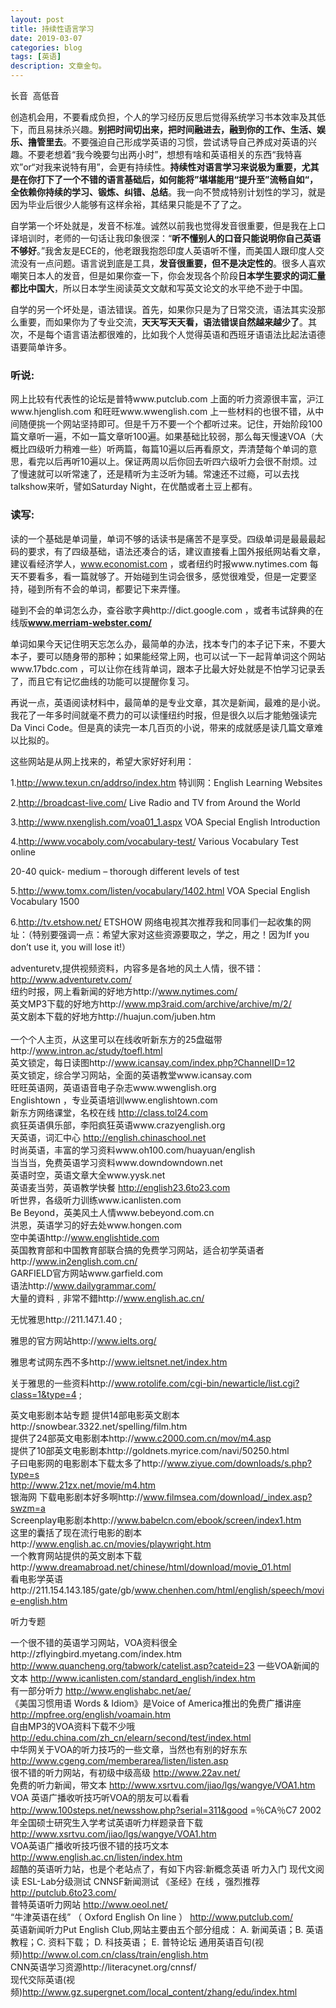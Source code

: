 ```yaml
---
layout: post
title: 持续性语言学习
date: 2019-03-07
categories: blog
tags: [英语]
description: 文章金句。
---
```


长音  高低音


创造机会用，不要看成负担，个人的学习经历反思后觉得系统学习书本效率及其低下，而且易抹杀兴趣。**别把时间切出来，把时间融进去，融到你的工作、生活、娱乐、撸管里去**。不要强迫自己形成学英语的习惯，尝试诱导自己养成对英语的兴趣。不要老想着“我今晚要匀出两小时”，想想有啥和英语相关的东西“我特喜欢”or“对我来说特有用”，会更有持续性。**持续性对语言学习来说极为重要，尤其是在你打下了一个不错的语言基础后，如何能将”堪堪能用“提升至”流畅自如“，全依赖你持续的学习、锻炼、纠错、总结**。我一向不赞成特别计划性的学习，就是因为毕业后很少人能够有这样余裕，其结果只能是不了了之。


自学第一个坏处就是，发音不标准。诚然以前我也觉得发音很重要，但是我在上口译培训时，老师的一句话让我印象很深：“**听不懂别人的口音只能说明你自己英语不够好**。”我舍友是ECE的，他老跟我抱怨印度人英语听不懂，而美国人跟印度人交流没有一点问题。语言说到底是工具，**发音很重要，但不是决定性的**。很多人喜欢嘲笑日本人的发音，但是如果你查一下，你会发现各个阶段**日本学生要求的词汇量都比中国大**，所以日本学生阅读英文文献和写英文论文的水平绝不逊于中国。


自学的另一个坏处是，语法错误。首先，如果你只是为了日常交流，语法其实没那么重要，而如果你为了专业交流，**天天写天天看，语法错误自然越来越少了**。其次，不是每个语言语法都很难的，比如我个人觉得英语和西班牙语语法比起法语德语要简单许多。


### 听说:
网上比较有代表性的论坛是普特www.putclub.com 上面的听力资源很丰富，沪江www.hjenglish.com 和旺旺www.wwenglish.com 上一些材料的也很不错，从中间随便挑一个网站坚持即可。但是千万不要一个个都听过来。记住，开始阶段100篇文章听一遍，不如一篇文章听100遍。如果基础比较弱，那么每天慢速VOA（大概比四级听力稍难一些）听两篇，每篇10遍以后再看原文，弄清楚每个单词的意思，看完以后再听10遍以上。保证两周以后你回去听四六级听力会很不耐烦。过了慢速就可以听常速了，还是精听为主泛听为辅。常速还不过瘾，可以去找talkshow来听，譬如Saturday Night，在优酷或者土豆上都有。


### 读写:
读的一个基础是单词量，单词不够的话读书是痛苦不是享受。四级单词是最最最起码的要求，有了四级基础，语法还凑合的话，建议直接看上国外报纸网站看文章，建议看经济学人，www.economist.com ，或者纽约时报www.nytimes.com 每天不要看多，看一篇就够了。开始碰到生词会很多，感觉很难受，但是一定要坚持，碰到所有不会的单词，都要记下来弄懂。


碰到不会的单词怎么办，查谷歌字典http://dict.google.com ，或者韦试辞典的在线版**www.merriam-webster.com/**


单词如果今天记住明天忘怎么办，最简单的办法，找本专门的本子记下来，不要大本子，要可以随身带的那种；如果能经常上网，也可以试一下一起背单词这个网站www.17bdc.com ，可以让你在线背单词，跟本子比最大好处就是不怕学习记录丢了，而且它有记忆曲线的功能可以提醒你复习。


再说一点，英语阅读材料中，最简单的是专业文章，其次是新闻，最难的是小说。我花了一年多时间就毫不费力的可以读懂纽约时报，但是很久以后才能勉强读完Da Vinci Code。但是真的读完一本几百页的小说，带来的成就感是读几篇文章难以比拟的。


这些网站是从网上找来的，希望大家好好利用：

1.http://www.texun.cn/addrso/index.htm 特训网：English Learning Websites

2.http://broadcast-live.com/ Live Radio and TV from Around the World

3.http://www.nxenglish.com/voa01_1.aspx VOA Special English Introduction

4.http://www.vocaboly.com/vocabulary-test/ Various Vocabulary Test online

20-40 quick- medium – thorough different levels of test

5.http://www.tomx.com/listen/vocabulary/1402.html VOA Special English Vocabulary 1500

6.http://tv.etshow.net/ ETSHOW 网络电视其次推荐我和同事们一起收集的网址：（特别要强调一点：希望大家对这些资源要取之，学之，用之！因为If you don’t use it, you will lose it!）

adventuretv,提供视频资料，内容多是各地的风土人情，很不错：http://www.adventuretv.com/ <br>
纽约时报，网上看新闻的好地方http://www.nytimes.com/<br> 
英文MP3下载的好地方http://www.mp3raid.com/archive/archive/m/2/<br> 
英文剧本下载的好地方http://huajun.com/juben.htm<br>  
一个个人主页，从这里可以在线收听新东方的25盘磁带http://www.intron.ac/study/toefl.html<br> 
英文锁定，每日读图http://www.icansay.com/index.php?ChannelID=12<br> 
英文锁定，综合学习网站，全面的英语教堂www.icansay.com<br> 
旺旺英语网，英语语音电子杂志www.wwenglish.org<br>
Englishtown ，专业英语培训www.englishtown.com<br> 
新东方网络课堂，名校在线 http://class.tol24.com<br> 
疯狂英语俱乐部，李阳疯狂英语www.crazyenglish.org<br> 
天英语，词汇中心 http://english.chinaschool.net<br> 
时尚英语，丰富的学习资料www.oh100.com/huayuan/english<br> 
当当当，免费英语学习资料www.downdowndown.net<br> 
英语时空，英语文章大全www.yysk.net<br> 
英语麦当劳，英语教学快餐 http://english23.6to23.com<br> 
听世界，各级听力训练www.icanlisten.com<br> 
Be Beyond，英美风土人情www.bebeyond.com.cn<br> 
洪恩，英语学习的好去处www.hongen.com<br> 
空中美语http://www.englishtide.com<br>
英国教育部和中国教育部联合搞的免费学习网站，适合初学英语者http://www.in2english.com.cn/<br> 
GARFIELD官方网站www.garfield.com<br> 
语法http://www.dailygrammar.com/<br> 
大量的資料﹐非常不錯http://www.english.ac.cn/



无忧雅思http://211.147.1.40 ;

雅思的官方网站http://www.ielts.org/ 

雅思考试网东西不多http://www.ieltsnet.net/index.htm

关于雅思的一些资料http://www.rotolife.com/cgi-bin/newarticle/list.cgi?class=1&type=4 ;


英文电影剧本站专题 提供14部电影英文剧本http://snowbear.3322.net/spelling/film.htm<br> 
提供了24部英文电影剧本http://www.c2000.com.cn/mov/m4.asp<br> 
提供了10部英文电影剧本http://goldnets.myrice.com/navi/50250.html<br> 
子曰电影网的电影剧本下载太多了http://www.ziyue.com/downloads/s.php?type=s<br> 
http://www.21zx.net/movie/m4.htm<br> 
银海网 下载电影剧本好多啊http://www.filmsea.com/download/_index.asp?swzm=a<br> 
Screenplay电影剧本http://www.babelcn.com/ebook/screen/index1.htm<br>
这里的囊括了现在流行电影的剧本http://www.english.ac.cn/movies/playwright.htm<br> 
一个教育网站提供的英文剧本下载http://www.dreamabroad.net/chinese/html/download/movie_01.html<br> 
看电影学英语http://211.154.143.185/gate/gb/www.chenhen.com/html/english/speech/movie-english.htm<br>

听力专题

一个很不错的英语学习网站，VOA资料很全http://zflyingbird.myetang.com/index.htm http://www.quancheng.org/tabwork/catelist.asp?cateid=23 
一些VOA新闻的文本 http://www.icanlisten.com/standard_english/index.htm<br> 
有一部分听力 http://www.englishabc.net/ae/<br> 
《美国习惯用语 Words & Idiom》是Voice of America推出的免费广播讲座 http://mpfree.org/english/voamain.htm<br> 
自由MP3的VOA资料下载不少哦 http://edu.china.com/zh_cn/elearn/second/test/index.html<br> 
中华网关于VOA的听力技巧的一些文章，当然也有别的好东东 http://www.cgeng.com/memberarea/listen/listen.asp<br> 
很不错的听力网站，有初级中级高级 http://www.22av.net/<br> 
免费的听力新闻，带文本 http://www.xsrtvu.com/jiao/lgs/wangye/VOA1.htm<br> 
VOA 英语广播收听技巧听VOA的朋友可以看看 http://www.100steps.net/newsshow.php?serial=311&good =％CA％C7 
2002年全国硕士研究生入学考试英语听力样题录音下载 http://www.xsrtvu.com/jiao/lgs/wangye/VOA1.htm<br> 
VOA英语广播收听技巧很不错的技巧文本 http://www.english.ac.cn/listen/index.htm<br> 
超酷的英语听力站，也是个老站点了，有如下内容:新概念英语 听力入门 现代文阅读 ESL-Lab分级测试 CNNSF新闻测试 《圣经》在线 ，强烈推荐 http://putclub.6to23.com/<br>
普特英语听力网站 http://www.oeol.net/<br> 
“牛津英语在线” （ Oxford English On line ） http://www.putclub.com/<br> 
英语新闻听力Put English Club,网站主要由五个部分组成： A. 新闻英语；B. 英语教程；C. 资料下载； D. 科技英语； E. 普特论坛 通用英语百句(视频)http://www.ol.com.cn/class/train/english.htm<br>
CNN英语学习资源http://literacynet.org/cnnsf/<br> 
现代交际英语(视频)http://www.gz.supergnet.com/local_content/zhang/edu/index.html<br>


